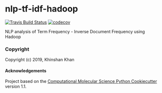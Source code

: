 nlp-tf-idf-hadoop
==============================
[//]: # (Badges)
[![Travis Build Status](https://travis-ci.com/REPLACE_WITH_OWNER_ACCOUNT/nlp-tf-idf-hadoop.svg?branch=master)](https://travis-ci.com/REPLACE_WITH_OWNER_ACCOUNT/nlp-tf-idf-hadoop)
[![codecov](https://codecov.io/gh/REPLACE_WITH_OWNER_ACCOUNT/nlp-tf-idf-hadoop/branch/master/graph/badge.svg)](https://codecov.io/gh/REPLACE_WITH_OWNER_ACCOUNT/nlp-tf-idf-hadoop/branch/master)

NLP analysis of Term Frequency - Inverse Document Frequency using Hadoop

### Copyright

Copyright (c) 2019, Khinshan Khan


#### Acknowledgements
 
Project based on the 
[Computational Molecular Science Python Cookiecutter](https://github.com/molssi/cookiecutter-cms) version 1.1.
